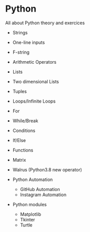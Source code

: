 # Python

All about Python theory and exercices
  * Strings
  * One-line inputs
  * F-string
  * Arithmetic Operators
  * Lists
  * Two dimensional Lists
  * Tuples
  * Loops/Infinite Loops
   * For
   * While/Break
  * Conditions
   * If/Else
  * Functions
  * Matrix
  * Walrus (Python3.8 new operator)

* Python Automation
  * GitHub Automation
  * Instagram Automation

* Python modules
  * Matplotlib
  * Tkinter
  * Turtle
